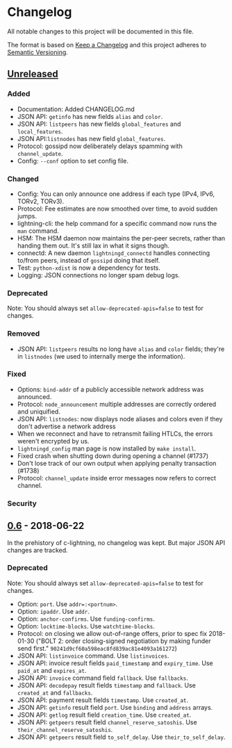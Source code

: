 # Changelog
All notable changes to this project will be documented in this file.

The format is based on [Keep a Changelog](http://keepachangelog.com/en/1.0.0/)
and this project adheres to [Semantic Versioning](http://semver.org/spec/v2.0.0.html).

## [Unreleased]

### Added

- Documentation: Added CHANGELOG.md
- JSON API: `getinfo` has new fields `alias` and `color`.
- JSON API: `listpeers` has new fields `global_features` and `local_features`.
- JSON API:`listnodes` has new field `global_features`.
- Protocol: gossipd now deliberately delays spamming with `channel_update`.
- Config: `--conf` option to set config file.

### Changed

- Config: You can only announce one address if each type (IPv4, IPv6,
  TORv2, TORv3).
- Protocol: Fee estimates are now smoothed over time, to avoid sudden jumps.
- lightning-cli: the help command for a specific command now runs the
  `man` command.
- HSM: The HSM daemon now maintains the per-peer secrets, rather than
  handing them out.  It's still lax in what it signs though.
- connectd: A new daemon `lightningd_connectd` handles connecting
  to/from peers, instead of `gossipd` doing that itself.
- Test: `python-xdist` is now a dependency for tests.
- Logging: JSON connections no longer spam debug logs.

### Deprecated

Note: You should always set `allow-deprecated-apis=false` to test for
changes.

### Removed

- JSON API: `listpeers` results no long have `alias` and `color` fields;
  they're in `listnodes` (we used to internally merge the information).

### Fixed

- Options: `bind-addr` of a publicly accessible network address was announced.
- Protocol: `node_announcement` multiple addresses are correctly ordered and uniquified.
- JSON API: `listnodes`: now displays node aliases and colors even if they
  don't advertise a network address
- When we reconnect and have to retransmit failing HTLCs, the errors weren't
  encrypted by us.
- `lightningd_config` man page is now installed by `make install`.
- Fixed crash when shutting down during opening a channel (#1737)
- Don't lose track of our own output when applying penalty transaction (#1738)
- Protocol: `channel_update` inside error messages now refers to correct channel.

### Security

## [0.6] - 2018-06-22

In the prehistory of c-lightning, no changelog was kept.  But major
JSON API changes are tracked.

### Deprecated

Note: You should always set `allow-deprecated-apis=false` to test for
changes.

- Option: `port`.  Use `addr=:<portnum>`.
- Option: `ipaddr`.  Use `addr`.
- Option: `anchor-confirms`.  Use `funding-confirms`.
- Option: `locktime-blocks`.  Use `watchtime-blocks`.
- Protocol: on closing we allow out-of-range offers, prior to spec fix
  2018-01-30 ("BOLT 2: order closing-signed negotiation by making
  funder send first." `90241d9cf60a598eac8fd839ac81e4093a161272`)
- JSON API: `listinvoice` command.  Use `listinvoices`.
- JSON API: invoice result fields `paid_timestamp` and `expiry_time`.  Use
  `paid_at` and `expires_at`.
- JSON API: `invoice` command field `fallback`.  Use `fallbacks`.
- JSON API: `decodepay` result fields `timestamp` and `fallback`.  Use
  `created_at` and `fallbacks`.
- JSON API: payment result fields `timestamp`.  Use `created_at`.
- JSON API: `getinfo` result field `port`.  Use `binding` and `address` arrays.
- JSON API: `getlog` result field `creation_time`.  Use `created_at`.
- JSON API: `getpeers` result field `channel_reserve_satoshis`.  Use `their_channel_reserve_satoshis`.
- JSON API: `getpeers` result field `to_self_delay`.  Use `their_to_self_delay`.
  

[Unreleased]: https://github.com/ElementsProject/lightning/compare/v0.6...HEAD
[0.6]: https://github.com/ElementsProject/lightning/releases/tag/v0.6
